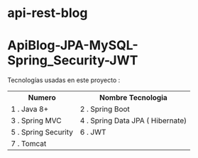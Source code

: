 # api-rest-blog

<h1>ApiBlog-JPA-MySQL-Spring_Security-JWT</h1>

<p>
Tecnologías usadas en este proyecto : 
</p>
<table>
  <tr>
    <th>Numero</th>
    <th>Nombre Tecnologia</th>
  </tr>
  <tr>
    <td>1 . Java 8+</td>
    <td>2 . Spring Boot</td>
  </tr>
  <tr>
    <td>3 . Spring MVC</td>
    <td>4 . Spring Data JPA ( Hibernate)</td>
  </tr>
  <tr>
    <td>5 . Spring Security</td>
    <td>6 . JWT</td>
  </tr>
  <tr>
    <td>7 . Tomcat</td>  
  </tr>
</table>
